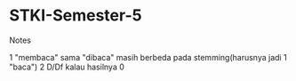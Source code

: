 # STKI-Semester-5
Notes

1 "membaca" sama "dibaca" masih berbeda pada stemming(harusnya jadi 1 "baca")
2 D/Df kalau hasilnya 0

